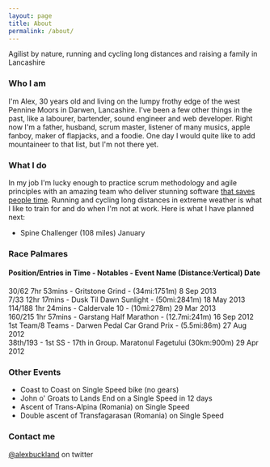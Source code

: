 ```yaml
---
layout: page
title: About
permalink: /about/
---
```


Agilist by nature, running and cycling long distances and raising a family in Lancashire

### Who I am

I'm Alex, 30 years old and living on the lumpy frothy edge of the west Pennine Moors in Darwen, Lancashire. I've been a few other things in the past, like a labourer, bartender, sound engineer and web developer. Right now I'm a father, husband, scrum master, listener of many musics, apple fanboy, maker of flapjacks, and a foodie. One day I would quite like to add mountaineer to that list, but I'm not there yet.

### What I do

In my job I'm lucky enough to practice scrum methodology and agile principles with an amazing team who deliver stunning software [that saves people time](http://connectchildcare.co.uk).
Running and cycling long distances in extreme weather is what I like to train for and do when I'm not at work.
Here is what I have planned next:

- Spine Challenger (108 miles) January

### Race Palmares 
#### Position/Entries in Time - Notables - Event Name (Distance:Vertical) Date

30/62 7hr 53mins - Gritstone Grind - (34mi:1751m) 8 Sep 2013  
7/33 12hr 17mins - Dusk Til Dawn Sunlight - (50mi:2841m) 18 May 2013  
114/188 1hr 24mins - Caldervale 10 - (10mi:278m) 29 Mar 2013  
160/215 1hr 57mins - Garstang Half Marathon - (12.7mi:241m) 16 Sep 2012  
1st Team/8 Teams - Darwen Pedal Car Grand Prix - (5.5mi:86m) 27 Aug 2012  
38th/193 - 1st SS - 17th in Group. Maratonul Fagetului (30km:900m) 29 Apr 2012  

### Other Events

- Coast to Coast on Single Speed bike (no gears)
- John o' Groats to Lands End on a Single Speed in 12 days
- Ascent of Trans-Alpina (Romania) on Single Speed
- Double ascent of Transfagarasan (Romania) on Single Speed

### Contact me

[@alexbuckland](https://twitter.com/alexbuckland) on twitter
